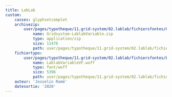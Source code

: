```yaml
---
title: LabLab
custom:
    casses: glyphsetcomplet
    archivezip:
        user/pages/typotheque/11.grid-system/02.lablab/fichiersfontes/Gridsystem-LablabVariable.zip:
            name: Gridsystem-LablabVariable.zip
            type: application/zip
            size: 11476
            path: user/pages/typotheque/11.grid-system/02.lablab/fichiersfontes/Gridsystem-LablabVariable.zip
    fichiertypo:
        user/pages/typotheque/11.grid-system/02.lablab/fichiersfontes/LablabVariableVF.woff:
            name: LablabVariableVF.woff
            type: font/woff
            size: 5396
            path: user/pages/typotheque/11.grid-system/02.lablab/fichiersfontes/LablabVariableVF.woff
    auteur: 'Josselin Romé'
    datesortie: '2020'
---
```


